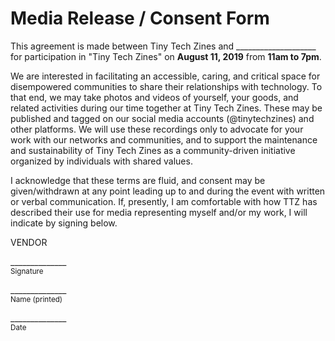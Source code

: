 # Media Release / Consent Form

This agreement is made between Tiny Tech Zines and ____________________ for participation in "Tiny Tech Zines" on **August 11, 2019** from **11am to 7pm**.

We are interested in facilitating an accessible, caring, and critical space for disempowered communities to share their relationships with technology. To that end, we may take photos and videos of yourself, your goods, and related activities during our time together at Tiny Tech Zines. These may be published and tagged on our social media accounts (@tinytechzines) and other platforms. We will use these recordings only to advocate for your work with our networks and communities, and to support the maintenance and sustainability of Tiny Tech Zines as a community-driven initiative organized by individuals with shared values.

I acknowledge that these terms are fluid, and consent may be given/withdrawn at any point leading up to and during the event with written or verbal communication. If, presently, I am comfortable with how TTZ has described their use for media representing myself and/or my work, I will indicate by signing below.

VENDOR

\______________  
<sup>Signature</sup>

\______________  
<sup>Name (printed)</sup>

\______________  
<sup>Date</sup>
